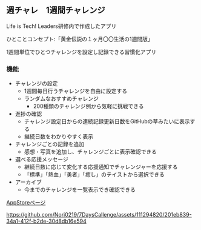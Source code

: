 ## 週チャレ　1週間チャレンジ

Life is Tech! Leaders研修内で作成したアプリ

ひとことコンセプト:「黄金伝説の１ヶ月〇〇生活の1週間版」

1週間単位でひとつチャレンジを設定し記録できる習慣化アプリ


### 機能

- チャレンジの設定
    - 1週間毎日行うチャレンジを自由に設定する
    - ランダムなおすすめチャレンジ
        - 200種類のチャレンジ例から気軽に挑戦できる
- 進捗の確認
    - チャレンジ設定日からの連続記録更新日数をGitHubの草みたいに表示する
    - 継続日数をわかりやすく表示
- チャレンジごとの記録を追加
    - 感想・写真を追加し、チャレンジごとに表示確認できる
- 選べる応援メッセージ
    - 継続日数に応じて変化する応援通知でチャレンジャーを応援する
    - 「標準」「熱血」「勇者」「癒し」のテイストから選択できる
- アーカイブ
    - 今までのチャレンジを一覧表示でき確認できる

[AppStoreページ](https://apps.apple.com/jp/app/%E9%80%B1%E3%83%81%E3%83%A3%E3%83%AC-1%E9%80%B1%E9%96%93%E3%83%81%E3%83%A3%E3%83%AC%E3%83%B3%E3%82%B8%E3%82%A2%E3%83%97%E3%83%AA/id6450043400)


https://github.com/Nori0219/7DaysCallenge/assets/111294820/201eb839-34a1-412f-b2de-30d8db16e594
